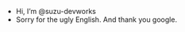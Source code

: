 - Hi, I’m @suzu-devworks
- Sorry for the ugly English. And thank you google.

<!---
suzu-devworks/suzu-devworks is a ✨ special ✨ repository because its `README.md` (this file) appears on your GitHub profile.
You can click the Preview link to take a look at your changes.
--->
